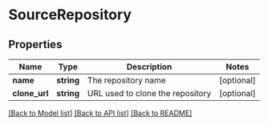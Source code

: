 # SourceRepository

## Properties
Name | Type | Description | Notes
------------ | ------------- | ------------- | -------------
**name** | **string** | The repository name | [optional] 
**clone_url** | **string** | URL used to clone the repository | [optional] 

[[Back to Model list]](../README.md#documentation-for-models) [[Back to API list]](../README.md#documentation-for-api-endpoints) [[Back to README]](../README.md)

